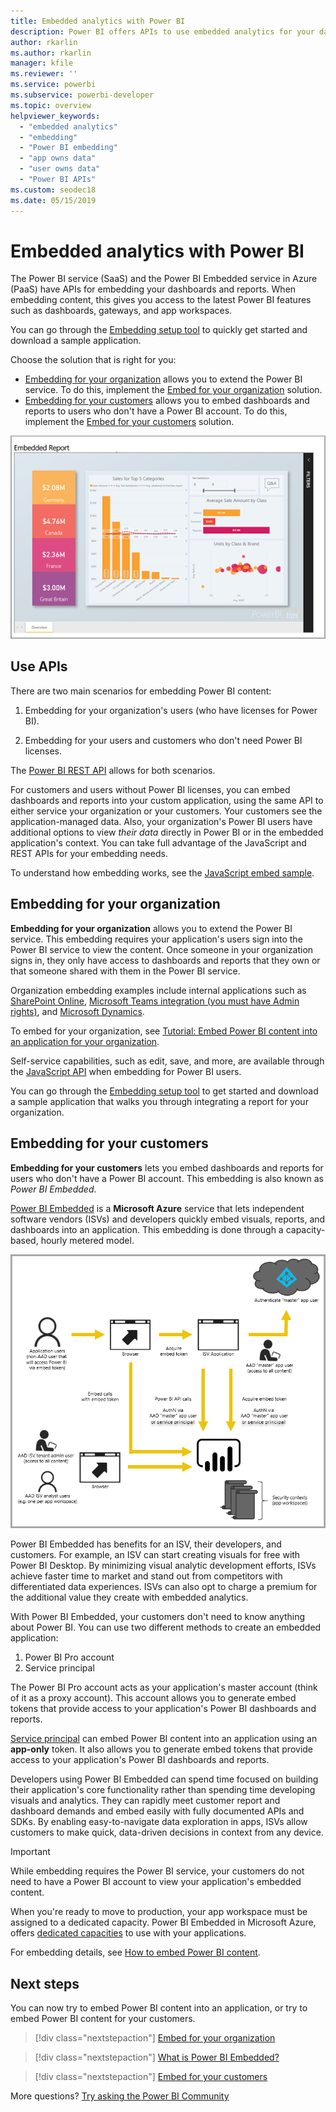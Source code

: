 ```yaml
---
title: Embedded analytics with Power BI
description: Power BI offers APIs to use embedded analytics for your dashboards and reports into applications. Learn more about embedding with Power BI both in a PaaS environment and a SaaS environment using embedded analytics software, embedded analytics tools, or embedded business intelligence tools.
author: rkarlin
ms.author: rkarlin
manager: kfile
ms.reviewer: ''
ms.service: powerbi
ms.subservice: powerbi-developer
ms.topic: overview
helpviewer_keywords: 
  - "embedded analytics"
  - "embedding"
  - "Power BI embedding"
  - "app owns data"
  - "user owns data"
  - "Power BI APIs"
ms.custom: seodec18
ms.date: 05/15/2019 
---
```


# Embedded analytics with Power BI

The Power BI service (SaaS) and the Power BI Embedded service in Azure (PaaS) have APIs for embedding your dashboards and reports. When embedding content, this gives you access to the latest Power BI features such as dashboards, gateways, and app workspaces.

You can go through the [Embedding setup tool](https://aka.ms/embedsetup) to quickly get started and download a sample application.

Choose the solution that is right for you:

* [Embedding for your organization](embedding.md#embedding-for-your-organization) allows you to extend the Power BI service. To do this, implement the [Embed for your organization](https://aka.ms/embedsetup/UserOwnsData) solution.
* [Embedding for your customers](embedding.md#embedding-for-your-customers) allows you to embed dashboards and reports to users who don't have a Power BI account. To do this, implement the [Embed for your customers](https://aka.ms/embedsetup/AppOwnsData) solution.

![PBIE sample](media/what-can-you-do/what-can-you-do-02.png)

## Use APIs

There are two main scenarios for embedding Power BI content:
1. Embedding for your organization's users (who have licenses for Power BI). 
 
2. Embedding for your users and customers who don't need Power BI licenses. 

The [Power BI REST API](https://docs.microsoft.com/rest/api/power-bi/) allows for both scenarios.

For customers and users without Power BI licenses, you can embed dashboards and reports into your custom application, using the same API to either service your organization or your customers. Your customers see the application-managed data. Also, your organization's Power BI users have additional options to view *their data* directly in Power BI or in the  embedded application's context. You can take full advantage of the JavaScript and REST APIs for your embedding needs.

To understand how embedding works, see the [JavaScript embed sample](https://microsoft.github.io/PowerBI-JavaScript/demo/).

## Embedding for your organization

**Embedding for your organization** allows you to extend the Power BI service. This embedding requires your application's users sign into the Power BI service to view the content. Once someone in your organization signs in, they only have access to dashboards and reports that they own or that someone shared with them in the Power BI service.

Organization embedding examples include internal applications such as [SharePoint Online](https://powerbi.microsoft.com/blog/integrate-power-bi-reports-in-sharepoint-online/), [Microsoft Teams integration (you must have Admin rights)](https://powerbi.microsoft.com/blog/power-bi-teams-up-with-microsoft-teams/), and [Microsoft Dynamics](https://docs.microsoft.com/dynamics365/customer-engagement/basics/add-edit-power-bi-visualizations-dashboard).

To embed for your organization, see [Tutorial: Embed Power BI content into an application for your organization](embed-sample-for-your-organization.md).

Self-service capabilities, such as edit, save, and more, are available through the [JavaScript API](https://github.com/Microsoft/PowerBI-JavaScript) when embedding for Power BI users.

You can go through the [Embedding setup tool](https://aka.ms/embedsetup/UserOwnsData) to get started and download a sample application that walks you through integrating a report for your organization.

## Embedding for your customers

**Embedding for your customers** lets you embed dashboards and reports for users who don't have a Power BI account. This embedding is also known as *Power BI Embedded*.

[Power BI Embedded](azure-pbie-what-is-power-bi-embedded.md) is a **Microsoft Azure** service that lets independent software vendors (ISVs) and developers quickly embed visuals, reports, and dashboards into an application. This embedding is done through a capacity-based, hourly metered model.

![Embedding flow for embedding for your customers](media/embedding/powerbi-embed-flow.png)

Power BI Embedded has benefits for an ISV, their developers, and customers. For example, an ISV can start creating visuals for free with Power BI Desktop. By minimizing visual analytic development efforts, ISVs achieve faster time to market and stand out from competitors with differentiated data experiences. ISVs can also opt to charge a premium for the additional value they create with embedded analytics.

With Power BI Embedded, your customers don't need to know anything about Power BI. You can use two different methods to create an embedded application:
1. Power BI Pro account 
2. Service principal 

The Power BI Pro account acts as your application's master account (think of it as a proxy account). This account allows you to generate embed tokens that provide access to your application's Power BI dashboards and reports.

[Service principal](embed-service-principal.md) can embed Power BI content into an application using an **app-only** token. It also allows you to generate embed tokens that provide access to your application's Power BI dashboards and reports.

Developers using Power BI Embedded can spend time focused on building their application's core functionality rather than spending time developing visuals and analytics. They can rapidly meet customer report and dashboard demands and embed easily with fully documented APIs and SDKs. By enabling easy-to-navigate data exploration in apps, ISVs allow customers to make quick, data-driven decisions in context from any device.

> [!IMPORTANT]
> While embedding requires the Power BI service, your customers do not need to have a Power BI account to view your application's embedded content. 

When you're ready to move to production, your app workspace must be assigned to a dedicated capacity. Power BI Embedded in Microsoft Azure, offers [dedicated capacities](azure-pbie-create-capacity.md) to use with your applications.

For embedding details, see [How to embed Power BI content](embed-sample-for-customers.md).

## Next steps

You can now try to embed Power BI content into an application, or try to embed Power BI content for your customers.

> [!div class="nextstepaction"]
> [Embed for your organization](embed-sample-for-your-organization.md)

> [!div class="nextstepaction"]
> [What is Power BI Embedded?](azure-pbie-what-is-power-bi-embedded.md)

> [!div class="nextstepaction"]
>[Embed for your customers](embed-sample-for-customers.md)

More questions? [Try asking the Power BI Community](http://community.powerbi.com/)
